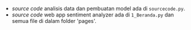 - _source code_ analisis data dan pembuatan model ada di `sourcecode.py`.
- _source code_ web app sentiment analyzer ada di `1_Beranda.py` dan semua file di dalam folder 'pages'.
